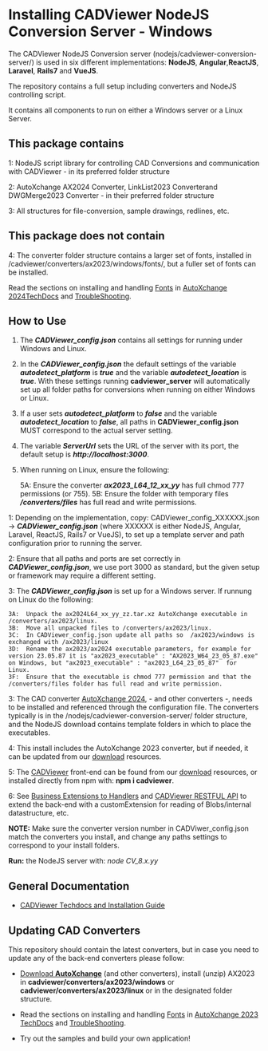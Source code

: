 # Installing CADViewer NodeJS Conversion Server - Windows

The CADViewer NodeJS Conversion server (nodejs/cadviewer-conversion-server/) is used in six different implementations: **NodeJS**, **Angular**,**ReactJS**, **Laravel**, **Rails7** and **VueJS**. 

The repository contains a full setup including converters and NodeJS controlling script.

It contains all components to run on either a Windows server or a Linux Server.


## This package contains

1: NodeJS script library for controlling CAD Conversions and communication with CADViewer  - in its preferred folder structure

2: AutoXchange AX2024 Converter, LinkList2023 Converterand DWGMerge2023 Converter - in their preferred folder structure

3: All structures for file-conversion, sample drawings, redlines, etc. 


## This package does not contain

4: The converter folder structure contains a larger set of fonts, installed in /cadviewer/converters/ax2023/windows/fonts/, but a fuller set of fonts can be installed. 

Read the sections on installing and handling [Fonts](https://tailormade.com/ax2020techdocs/installation/fonts/) in [AutoXchange 2024TechDocs](https://tailormade.com/ax2020techdocs/) and [TroubleShooting](https://tailormade.com/ax2020techdocs/troubleshooting/).



## How to Use

1. The ***CADViewer_config.json*** contains all settings for running under Windows and Linux.

2. In the ***CADViewer_config.json*** the default settings of the variable ***autodetect_platform*** is ***true*** and the variable ***autodetect_location*** is  ***true***. With these settings running **cadviewer_server** will automatically set up all folder paths for conversions when running on either Windows or Linux. 

3. If a user sets ***autodetect_platform*** to ***false*** and the variable ***autodetect_location*** to  ***false***, all paths in **CADViewer_config.json** MUST correspond to the actual server setting. 

4. The variable ***ServerUrl*** sets the URL of the server with its port, the default setup is ***http://localhost:3000***.

5. When running on Linux, ensure the following:

    5A: Ensure the converter ***ax2023_L64_12_xx_yy*** has full chmod 777 permissions (or 755). 
    5B: Ensure the folder with temporary files ***/converters/files*** has full read and write permissions. 



1: Depending on the implementation, copy: CADViewer_config_XXXXXX.json -> ***CADViewer_config.json*** (where XXXXXX is either NodeJS, Angular, Laravel, ReactJS, Rails7 or VueJS), to set up a template server and path configuration prior to running the server. 

2: Ensure that all paths and ports are set correctly in ***CADViewer_config.json***, we use port 3000 as standard, but the given setup or framework may require a different setting. 

3: The ***CADViewer_config.json*** is set up for a Windows server.  If runnung on Linux do the following: 

    3A:  Unpack the ax2024L64_xx_yy_zz.tar.xz AutoXchange executable in /converters/ax2023/linux.  
    3B:  Move all unpacked files to /converters/ax2023/linux.
    3C:  In CADViewer_config.json update all paths so  /ax2023/windows is exchanged with /ax2023/linux
    3D:  Rename the ax2023/ax2024 executable parameters, for example for version 23.05.87 it is "ax2023_executable" : "AX2023_W64_23_05_87.exe" on Windows, but "ax2023_executable" : "ax2023_L64_23_05_87"  for Linux.
    3F:  Ensure that the executable is chmod 777 permission and that the /converters/files folder has full read and write permission. 


3: The CAD converter [AutoXchange 2024](https://cadviewer.com/alldownloads/autoxchange), - and other converters -, needs to be installed and referenced through the configuration file. The converters typically is in the /nodejs/cadviewer-conversion-server/ folder structure, and the NodeJS download contains template folders in which to place the executables. 

4: This install includes the AutoXchange 2023 converter, but if needed, it can be updated from our [download](https://cadviewer.com/download) resources.

5: The [CADViewer](https://cadviewer.com/cadviewertechdocs) front-end can be found from our [download](https://cadviewer.com/download) resources, or installed directly from npm with: **npm i cadviewer**.

6: See [Business Extensions to Handlers](https://cadviewer.com/cadviewertechdocs/handlers_business/) and [CADViewer RESTFUL API](https://cadviewer.com/cadviewertechdocs/rest_api/) to extend the back-end with a customExtension for reading of Blobs/internal datastructure, etc. 



**NOTE:** Make sure the converter version number in CADViwer_config.json match the converters you install, and change any paths settings to correspond to your install folders.  

**Run:** the NodeJS server with:  *node CV_8.x.yy*



## General Documentation 

-   [CADViewer Techdocs and Installation Guide](https://cadviewer.com/cadviewertechdocs)



## Updating CAD Converters

This repository should contain the latest converters, but in case you need to update any of the back-end converters please follow: 

* [Download **AutoXchange**](/download/) (and other converters), install (unzip) AX2023 in **cadviewer/converters/ax2023/windows** or **cadviewer/converters/ax2023/linux** or in the designated folder structure.

* Read the sections on installing and handling [Fonts](https://tailormade.com/ax2020techdocs/installation/fonts/) in [AutoXchange 2023 TechDocs](https://tailormade.com/ax2020techdocs/) and [TroubleShooting](https://tailormade.com/ax2020techdocs/troubleshooting/).

* Try out the samples and build your own application!
 
 

